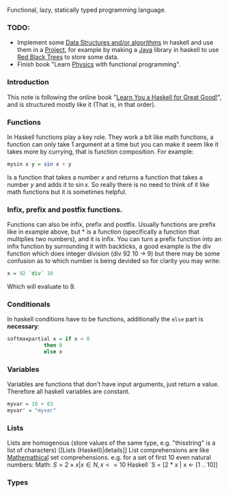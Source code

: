 Functional, lazy, statically typed programming language.

### TODO:
- Implement some [Data Structures and/or algorithms](Data%20Structures%20and%20Algorithms.md) in haskell and use them in a [Project](Projects.md), for example by making a [Java](Java.md) library in haskell to use [Red Black Trees](Red%20Black%20Trees.md) to store some data. 
- Finish book "Learn [Physics](Physics) with functional programming".

### Introduction
This note is following the online book "[Learn You a Haskell for Great Good!](https://learnyouahaskell.com/)", and is structured mostly like it (That is, in that order).

### Functions
In Haskell functions play a key role. They work a bit like math functions, a function can only take 1 argument at a time but you can make it seem like it takes more by currying, that is function composition. For example:
```haskell
mysin x y = sin x + y
```
Is a function  that takes a number $x$ and returns a function that takes a number  $y$ and adds it to $\sin{x}$. So really there is no need to think of it like math functions but it is sometimes helpful.

### Infix, prefix and postfix functions.
Functions can also be infix, prefix and postfix. Usually functions are prefix like in example above, but $*$ is a function (specifically a function that multiplies two numbers), and it is infix. You can turn a prefix function into an infix function by surrounding it with backticks, a good example is the div function which does integer division (div 92 10 -> 9) but there may be some confusion as to which number is being devided so for clarity you may write:
```haskell
x = 92 `div` 10
```
Which will evaluate to 9.

### Conditionals
In haskell conditions have to be functions, additionally the `else` part is **necessary**:
```haskell
softmaxpartial x = if x < 0 
            then 0
            else x
```

### Variables
Variables are functions that don't have input arguments, just return a value. Therefore all haskell variables are constant.
```haskell
myvar = 10 + 83
myvar' = "myvar"
```

### Lists
Lists are homogenous (store values of the same type, e.g. "thisstring" is a list of characters) [[Lists (Haskell)|details]]
List comprehensions are like [Mathemathical](Math.md) set comprehensions. e.g. for a set of first 10 even natural numbers:
Math: $S = {2 \times x | x \in N, x <= 10}$
Haskell `S = [2 * x | x <- [1 .. 10]]

### Types

